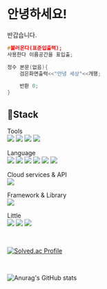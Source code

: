﻿# 안녕하세요!
반갑습니다.
```c++
#불러온다(표준입출력);
사용한다 이름공간을 표입출;

정수 본문(없음){
    검은화면출력<<"안녕 세상"<<개행;

    반환 0;
}
```

## 🔨Stack
<!-- <a href="버튼을 눌렀을 때 이동할 링크" target="_blank"><img src="https://img.shields.io/badge/뱃지레이블-배경색?style=flat&logo=로고&logoColor=FFFFFF"/></a> -->
Tools<br>
<a href="버튼을 눌렀을 때 이동할 링크" target="_blank"><img src="https://img.shields.io/badge/neovim-57A143?style=flat&logo=neovim&logoColor=FFFFFF"/></a>
<a href="버튼을 눌렀을 때 이동할 링크" target="_blank"><img src="https://img.shields.io/badge/PowerShell-5391FE?style=flat&logo=PowerShell&logoColor=FFFFFF"/></a>
<a href="버튼을 눌렀을 때 이동할 링크" target="_blank"><img src="https://img.shields.io/badge/VisualStudio Code-007ACC?style=flat&logo=visualstudiocode&logoColor=FFFFFF"/></a>
<a href="버튼을 눌렀을 때 이동할 링크" target="_blank"><img src="https://img.shields.io/badge/AndroidStudio-3DDC84?style=flat&logo=androidstudio&logoColor=FFFFFF"/></a>

Language<br>
<a href="버튼을 눌렀을 때 이동할 링크" target="_blank"><img src="https://img.shields.io/badge/C-A8B9CC?style=flat&logo=C&logoColor=000000"/></a>
<a href="버튼을 눌렀을 때 이동할 링크" target="_blank"><img src="https://img.shields.io/badge/C++-00599C?style=flat&logo=cplusplus&logoColor=FFFFFF"/></a>
<a href="버튼을 눌렀을 때 이동할 링크" target="_blank"><img src="https://img.shields.io/badge/css3-1572B6?style=flat&logo=css3&logoColor=FFFFFF"/></a>
<a href="버튼을 눌렀을 때 이동할 링크" target="_blank"><img src="https://img.shields.io/badge/JavaScript-F7DF1E?style=flat&logo=javascript&logoColor=000000"/></a>
<a href="버튼을 눌렀을 때 이동할 링크" target="_blank"><img src="https://img.shields.io/badge/Kotlin-7F52FF?style=flat&logo=kotlin&logoColor=FFFFFF"/></a>
<a href="버튼을 눌렀을 때 이동할 링크" target="_blank"><img src="https://img.shields.io/badge/Python-3776AB?style=flat&logo=python&logoColor=FFFFFF"/></a>

Cloud services & API<br>
<a href="버튼을 눌렀을 때 이동할 링크" target="_blank"><img src="https://img.shields.io/badge/Google Cloud Compute Engine-4285F4?style=flat&logo=googlecloud&logoColor=FFFFFF"/></a>

Framework & Library<br>
<a href="버튼을 눌렀을 때 이동할 링크" target="_blank"><img src="https://img.shields.io/badge/React-61DAFB?style=flat&logo=react&logoColor=000000"/></a>

Little<br>
<a href="버튼을 눌렀을 때 이동할 링크" target="_blank"><img src="https://img.shields.io/badge/MySQL-4479A1?style=flat&logo=mysql&logoColor=FFFFFF"/></a>
<a href="버튼을 눌렀을 때 이동할 링크" target="_blank"><img src="https://img.shields.io/badge/Ubuntu-E95420?style=flat&logo=ubuntu&logoColor=FFFFFF"/></a>
<a href="버튼을 눌렀을 때 이동할 링크" target="_blank"><img src="https://img.shields.io/badge/Csharp-512BD4?style=flat&logo=csharp&logoColor=FFFFFF"/></a>

<br>

[![Solved.ac Profile](http://mazassumnida.wtf/api/v2/generate_badge?boj=wjdrmsdl5)](https://solved.ac/wjdrmsdl5/)

<br>

![Anurag's GitHub stats](https://github-readme-stats.vercel.app/api?username=rungeun&show_icons=true&theme=radical)